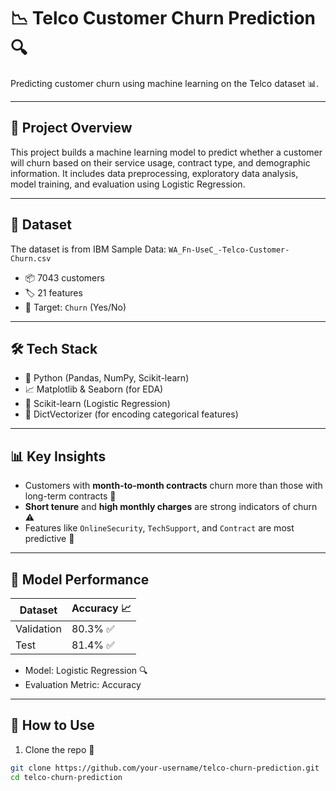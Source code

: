 # 📉 Telco Customer Churn Prediction 🔍

Predicting customer churn using machine learning on the Telco dataset 📊.

---

## 🧠 Project Overview

This project builds a machine learning model to predict whether a customer will churn based on their service usage, contract type, and demographic information. It includes data preprocessing, exploratory data analysis, model training, and evaluation using Logistic Regression.

---

## 📁 Dataset

The dataset is from IBM Sample Data: `WA_Fn-UseC_-Telco-Customer-Churn.csv`

- 📦 7043 customers
- 🏷️ 21 features
- 🎯 Target: `Churn` (Yes/No)

---

## 🛠️ Tech Stack

- 🐍 Python (Pandas, NumPy, Scikit-learn)
- 📈 Matplotlib & Seaborn (for EDA)
- 🤖 Scikit-learn (Logistic Regression)
- 🧹 DictVectorizer (for encoding categorical features)

---

## 📊 Key Insights

- Customers with **month-to-month contracts** churn more than those with long-term contracts 📆
- **Short tenure** and **high monthly charges** are strong indicators of churn ⚠️
- Features like `OnlineSecurity`, `TechSupport`, and `Contract` are most predictive 🧠

---

## 🚀 Model Performance

| Dataset     | Accuracy 📈 |
|-------------|-------------|
| Validation  | 80.3% ✅     |
| Test        | 81.4% ✅     |

- Model: Logistic Regression 🔍
- Evaluation Metric: Accuracy

---

## 🧪 How to Use

1. Clone the repo 📁  
```bash
git clone https://github.com/your-username/telco-churn-prediction.git
cd telco-churn-prediction
